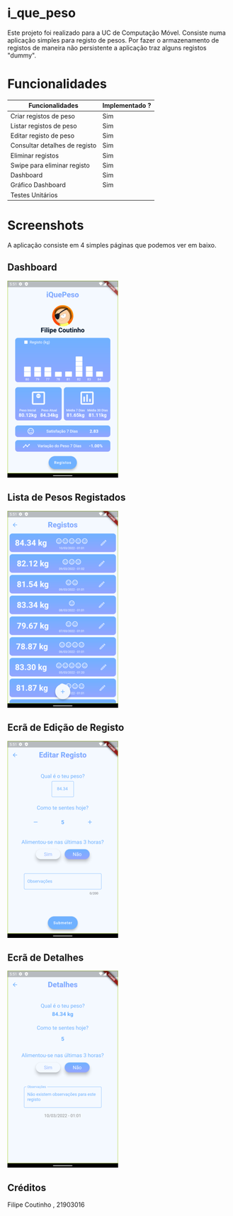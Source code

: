 # i_que_peso

Este projeto foi realizado para a UC de Computação Móvel.
Consiste numa aplicação simples para registo de pesos.
Por fazer o armazenamento de registos de maneira não persistente a aplicação traz alguns registos "dummy".

# Funcionalidades
| Funcionalidades | Implementado ?|
| --- | --- |
| Criar registos de peso | Sim |
| Listar registos de peso | Sim |
| Editar registo de peso | Sim |
| Consultar detalhes de registo | Sim |
| Eliminar registos | Sim |
| Swipe para eliminar registo | Sim |
| Dashboard | Sim |
| Gráfico Dashboard | Sim |
| Testes Unitários | |

# Screenshots
A aplicação consiste em 4 simples páginas que podemos ver em baixo.

## Dashboard
![Alt text](screenshots/dashboard.png?raw=false "Dashboard")
## Lista de Pesos Registados
![Alt text](screenshots/ecra_lista_registos.png?raw=true "Lista")
## Ecrã de Edição de Registo
![Alt text](screenshots/ecra_edicao.png?raw=true "Edição Registo")
## Ecrã de Detalhes
![Alt text](screenshots/ecra_detalhes.png?raw=true "Detalhes Registo")



## Créditos
Filipe Coutinho , 21903016